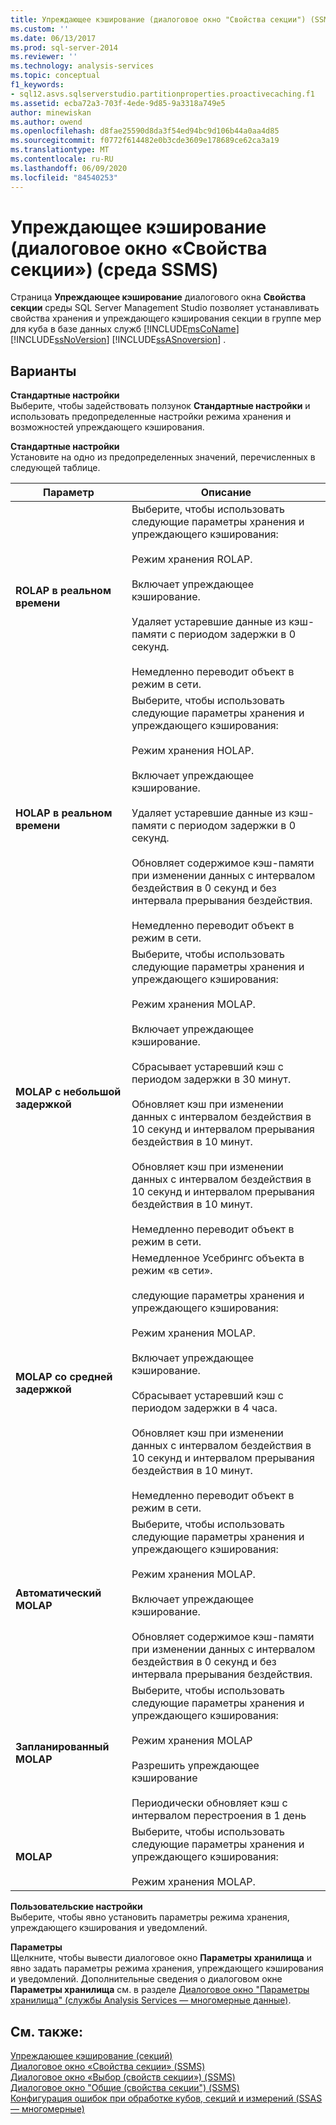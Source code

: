 ```yaml
---
title: Упреждающее кэширование (диалоговое окно "Свойства секции") (SSMS) | Документация Майкрософт
ms.custom: ''
ms.date: 06/13/2017
ms.prod: sql-server-2014
ms.reviewer: ''
ms.technology: analysis-services
ms.topic: conceptual
f1_keywords:
- sql12.asvs.sqlserverstudio.partitionproperties.proactivecaching.f1
ms.assetid: ecba72a3-703f-4ede-9d85-9a3318a749e5
author: minewiskan
ms.author: owend
ms.openlocfilehash: d8fae25590d8da3f54ed94bc9d106b44a0aa4d85
ms.sourcegitcommit: f0772f614482e0b3cde3609e178689ce62ca3a19
ms.translationtype: MT
ms.contentlocale: ru-RU
ms.lasthandoff: 06/09/2020
ms.locfileid: "84540253"
---
```

# <a name="proactive-caching-partition-properties-dialog-box-ssms"></a>Упреждающее кэширование (диалоговое окно «Свойства секции») (среда SSMS)
  Страница **Упреждающее кэширование** диалогового окна **Свойства секции** среды SQL Server Management Studio позволяет устанавливать свойства хранения и упреждающего кэширования секции в группе мер для куба в базе данных служб [!INCLUDE[msCoName](../includes/msconame-md.md)] [!INCLUDE[ssNoVersion](../includes/ssnoversion-md.md)] [!INCLUDE[ssASnoversion](../includes/ssasnoversion-md.md)] .  
  
## <a name="options"></a>Варианты  
 **Стандартные настройки**  
 Выберите, чтобы задействовать ползунок **Стандартные настройки** и использовать предопределенные настройки режима хранения и возможностей упреждающего кэширования.  
  
 **Стандартные настройки**  
 Установите на одно из предопределенных значений, перечисленных в следующей таблице.  
  
|Параметр|Описание|  
|-------------|-----------------|  
|**ROLAP в реальном времени**|Выберите, чтобы использовать следующие параметры хранения и упреждающего кэширования:<br /><br /> Режим хранения ROLAP.<br /><br /> Включает упреждающее кэширование.<br /><br /> Удаляет устаревшие данные из кэш-памяти с периодом задержки в 0 секунд.<br /><br /> Немедленно переводит объект в режим в сети.|  
|**HOLAP в реальном времени**|Выберите, чтобы использовать следующие параметры хранения и упреждающего кэширования:<br /><br /> Режим хранения HOLAP.<br /><br /> Включает упреждающее кэширование.<br /><br /> Удаляет устаревшие данные из кэш-памяти с периодом задержки в 0 секунд.<br /><br /> Обновляет содержимое кэш-памяти при изменении данных с интервалом бездействия в 0 секунд и без интервала прерывания бездействия.<br /><br /> Немедленно переводит объект в режим в сети.|  
|**MOLAP с небольшой задержкой**|Выберите, чтобы использовать следующие параметры хранения и упреждающего кэширования:<br /><br /> Режим хранения MOLAP.<br /><br /> Включает упреждающее кэширование.<br /><br /> Сбрасывает устаревший кэш с периодом задержки в 30 минут.<br /><br /> Обновляет кэш при изменении данных с интервалом бездействия в 10 секунд и интервалом прерывания бездействия в 10 минут.<br /><br /> Обновляет кэш при изменении данных с интервалом бездействия в 10 секунд и интервалом прерывания бездействия в 10 минут.<br /><br /> Немедленно переводит объект в режим в сети.|  
|**MOLAP со средней задержкой**|Немедленное Усебрингс объекта в режим «в сети».<br /><br /> следующие параметры хранения и упреждающего кэширования:<br /><br /> Режим хранения MOLAP.<br /><br /> Включает упреждающее кэширование.<br /><br /> Сбрасывает устаревший кэш с периодом задержки в 4 часа.<br /><br /> Обновляет кэш при изменении данных с интервалом бездействия в 10 секунд и интервалом прерывания бездействия в 10 минут.<br /><br /> Немедленно переводит объект в режим в сети.|  
|**Автоматический MOLAP**|Выберите, чтобы использовать следующие параметры хранения и упреждающего кэширования:<br /><br /> Режим хранения MOLAP.<br /><br /> Включает упреждающее кэширование.<br /><br /> Обновляет содержимое кэш-памяти при изменении данных с интервалом бездействия в 0 секунд и без интервала прерывания бездействия.|  
|**Запланированный MOLAP**|Выберите, чтобы использовать следующие параметры хранения и упреждающего кэширования:<br /><br /> Режим хранения MOLAP<br /><br /> Разрешить упреждающее кэширование<br /><br /> Периодически обновляет кэш с интервалом перестроения в 1 день|  
|**MOLAP**|Выберите, чтобы использовать следующие параметры хранения и упреждающего кэширования:<br /><br /> Режим хранения MOLAP.|  
  
 **Пользовательские настройки**  
 Выберите, чтобы явно установить параметры режима хранения, упреждающего кэширования и уведомлений.  
  
 **Параметры**  
 Щелкните, чтобы вывести диалоговое окно **Параметры хранилища** и явно задать параметры режима хранения, упреждающего кэширования и уведомлений. Дополнительные сведения о диалоговом окне **Параметры хранилища** см. в разделе [Диалоговое окно "Параметры хранилища" (службы Analysis Services — многомерные данные)](storage-options-dialog-box-analysis-services-multidimensional-data.md).  
  
## <a name="see-also"></a>См. также:  
 [Упреждающее кэширование &#40;секций&#41;](multidimensional-models-olap-logical-cube-objects/partitions-proactive-caching.md)   
 [Диалоговое окно «Свойства секции» &#40;SSMS&#41;](partition-properties-dialog-box-ssms.md)   
 [Диалоговое окно «Выбор &#40;свойств секции»&#41; &#40;SSMS&#41;](selection-partition-properties-dialog-box-ssms.md)   
 [Диалоговое окно "Общие &#40;свойства секции"&#41; &#40;SSMS&#41;](general-partition-properties-dialog-box-ssms.md)   
 [Конфигурация ошибок при обработке кубов, секций и измерений &#40;SSAS — многомерные&#41;](multidimensional-models/error-configuration-for-cube-partition-and-dimension-processing.md)  
  
  
